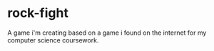 # rock-fight
A game i'm creating based on a game i found on the internet for my computer science coursework.

